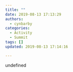 ```yaml
---
title: ""
date: 2019-08-13 17:13:29
authors:
  - cynbarby
categories:
  - Activity
  - Summit
tags: []
updated: 2019-08-13 17:14:16

---
```


undefined